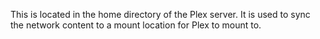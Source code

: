 This is located in the home directory of the Plex server.
It is used to sync the network content to a mount location for Plex to mount to.
